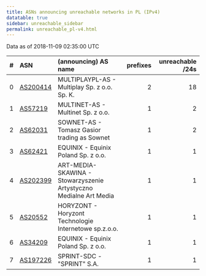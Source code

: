 ```yaml
---
title: ASNs announcing unreachable networks in PL (IPv4)
datatable: true
sidebar: unreachable_sidebar
permalink: unreachable_pl-v4.html
---
```


Data as of 2018-11-09 02:35:00 UTC


<div class="datatable-begin"></div>

|   # | ASN                                      | (announcing) AS name                                              |   prefixes |   unreachable /24s |
|----:|:-----------------------------------------|:------------------------------------------------------------------|-----------:|-------------------:|
|   0 | [AS200414](unreachable_AS200414-v4.html) | MULTIPLAYPL-AS - Multiplay Sp. z o.o. Sp. K.                      |          2 |                 18 |
|   1 | [AS57219](unreachable_AS57219-v4.html)   | MULTINET-AS - Multinet Sp. z o.o.                                 |          1 |                  2 |
|   2 | [AS62031](unreachable_AS62031-v4.html)   | SOWNET-AS - Tomasz Gasior trading as Sownet                       |          1 |                  2 |
|   3 | [AS62421](unreachable_AS62421-v4.html)   | EQUINIX - Equinix Poland Sp. z o.o.                               |          1 |                  1 |
|   4 | [AS202399](unreachable_AS202399-v4.html) | ART-MEDIA-SKAWINA - Stowarzyszenie Artystyczno Medialne Art Media |          1 |                  1 |
|   5 | [AS20552](unreachable_AS20552-v4.html)   | HORYZONT - Horyzont Technologie Internetowe sp.z.o.o.             |          1 |                  1 |
|   6 | [AS34209](unreachable_AS34209-v4.html)   | EQUINIX - Equinix Poland Sp. z o.o.                               |          1 |                  1 |
|   7 | [AS197226](unreachable_AS197226-v4.html) | SPRINT-SDC - "SPRINT" S.A.                                        |          1 |                  1 |

<div class="datatable-end"></div>